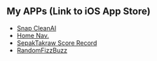 ## My APPs (Link to iOS App Store)
+ [Snap CleanAI](https://apps.apple.com/jp/app/snapcleanai/id6743953426)
+ [Home Nav.](https://apps.apple.com/jp/app/home-nav-never-get-lost/id6738886508)
+ [SepakTakraw Score Record](https://apps.apple.com/jp/app/sepaktakraw-score-record/id6478857757)
+ [RandomFizzBuzz](https://apps.apple.com/jp/app/randomfizzbuzz/id6642706096)
